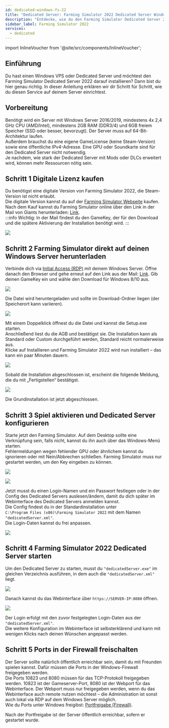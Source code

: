 ```yaml
---
id: dedicated-windows-fs-22
title: "Dedicated Server: Farming Simulator 2022 Dedicated Server Windows Setup"
description: "Entdecke, wie du den Farming Simulator Dedicated Server 2022 auf deinem Windows VPS oder Dedicated Server einrichtest → Jetzt mehr erfahren"
sidebar_label: Farming Simulator 2022
services:
  - dedicated
---
```


import InlineVoucher from '@site/src/components/InlineVoucher';

## Einführung

Du hast einen Windows VPS oder Dedicated Server und möchtest den Farming Simulator Dedicated Server 2022 darauf installieren? Dann bist du hier genau richtig. In dieser Anleitung erklären wir dir Schritt für Schritt, wie du diesen Service auf deinem Server einrichtest.

<InlineVoucher />

## Vorbereitung
Benötigt wird ein Server mit Windows Server 2016/2019, mindestens 4x 2,4 GHz CPU (AMD/Intel), mindestens 2GB RAM (DDR3/4) und 6GB freiem Speicher (SSD oder besser, bevorzugt). Der Server muss auf 64-Bit-Architektur laufen.  
Außerdem brauchst du eine eigene GameLicense (keine Steam-Version) sowie eine öffentliche IPv4-Adresse. Eine GPU oder Soundkarte sind für den Dedicated Server nicht notwendig.  
Je nachdem, wie stark der Dedicated Server mit Mods oder DLCs erweitert wird, können mehr Ressourcen nötig sein.  

## Schritt 1 Digitale Lizenz kaufen

Du benötigst eine digitale Version von Farming Simulator 2022, die Steam-Version ist nicht erlaubt.  
Die digitale Version kannst du auf der [Farming Simulator Webseite](https://www.farming-simulator.com/buy-now.php?lang=de&country=de&platform=pcdigital) kaufen.  
Nach dem Kauf kannst du Farming Simulator online über den Link in der Mail von Giants herunterladen: [Link](https://eshop.giants-software.com/downloads.php).  
:::info
Wichtig: In der Mail findest du den GameKey, der für den Download und die spätere Aktivierung der Installation benötigt wird. 
:::

![](https://screensaver01.zap-hosting.com/index.php/s/MXkbf8pNSYJAmGt/preview)

## Schritt 2 Farming Simulator direkt auf deinen Windows Server herunterladen

Verbinde dich via [Initial Access (RDP)](vserver-windows-userdp.md) mit deinem Windows Server. Öffne danach den Browser und gehe erneut auf den Link aus der Mail: [Link](https://eshop.giants-software.com/downloads.php). Gib deinen GameKey ein und wähle den Download für Windows 8/10 aus.

![](https://screensaver01.zap-hosting.com/index.php/s/wDa758WS8aKDBwE/preview)

Die Datei wird heruntergeladen und sollte im Download-Ordner liegen (der Speicherort kann variieren).

![](https://screensaver01.zap-hosting.com/index.php/s/3KZ9wstGSz6JTke/preview)

Mit einem Doppelklick öffnest du die Datei und kannst die Setup.exe starten.  
Anschließend liest du die AGB und bestätigst sie. Die Installation kann als Standard oder Custom durchgeführt werden, Standard reicht normalerweise aus.  
Klicke auf Installieren und Farming Simulator 2022 wird nun installiert – das kann ein paar Minuten dauern.

![](https://screensaver01.zap-hosting.com/index.php/s/A4daMGF35a6aCj4/preview)

Sobald die Installation abgeschlossen ist, erscheint die folgende Meldung, die du mit „Fertigstellen“ bestätigst.

![](https://screensaver01.zap-hosting.com/index.php/s/EWcaeSD8HacP8je/preview)

Die Grundinstallation ist jetzt abgeschlossen.

## Schritt 3 Spiel aktivieren und Dedicated Server konfigurieren

Starte jetzt den Farming Simulator. Auf dem Desktop sollte eine Verknüpfung sein, falls nicht, kannst du ihn auch über das Windows-Menü starten.  
Fehlermeldungen wegen fehlender GPU oder ähnlichem kannst du ignorieren oder mit Nein/Abbrechen schließen. Farming Simulator muss nur gestartet werden, um den Key eingeben zu können.

![](https://screensaver01.zap-hosting.com/index.php/s/5FcRkkxajWFN6D5/preview)

![](https://screensaver01.zap-hosting.com/index.php/s/FXzNNeaBzAP794w/preview)

Jetzt musst du einen Login-Namen und ein Passwort festlegen oder in der Config des Dedicated Servers auslesen/ändern, damit du dich später im Webinterface des Dedicated Servers anmelden kannst.  
Die Config findest du in der Standardinstallation unter  
`C:\Program Files (x86)\Farming Simulator 2022` mit dem Namen `"dedicatedServer.xml"`.  
Die Login-Daten kannst du frei anpassen.

![](https://screensaver01.zap-hosting.com/index.php/s/LHkeCNSnEtE5Rd8/preview)

## Schritt 4 Farming Simulator 2022 Dedicated Server starten

Um den Dedicated Server zu starten, musst du `"dedicatedServer.exe"` im gleichen Verzeichnis ausführen, in dem auch die `"dedicatedServer.xml"` liegt.

![](https://screensaver01.zap-hosting.com/index.php/s/43ZYGoNiE7npxDz/preview)

Danach kannst du das Webinterface über `https://SERVER-IP:8080` öffnen.

![](https://screensaver01.zap-hosting.com/index.php/s/RbfZFQZkRSX4okr/preview)

Der Login erfolgt mit den zuvor festgelegten Login-Daten aus der `"dedicatedServer.xml"`.  
Die weitere Konfiguration im Webinterface ist selbsterklärend und kann mit wenigen Klicks nach deinen Wünschen angepasst werden.

## Schritt 5 Ports in der Firewall freischalten

Der Server sollte natürlich öffentlich erreichbar sein, damit du mit Freunden spielen kannst. Dafür müssen die Ports in der Windows-Firewall freigegeben werden.  
Die Ports 10823 und 8080 müssen für das TCP-Protokoll freigegeben werden. 10823 ist der Gameserver-Port, 8080 ist der Webport für das Webinterface. Der Webport muss nur freigegeben werden, wenn du das Webinterface auch remote nutzen möchtest – die Administration ist sonst auch lokal via RDP auf dem Windows Server möglich.  
Wie du Ports unter Windows freigibst: [Portfreigabe (Firewall)](vserver-windows-port.md).

Nach der Portfreigabe ist der Server öffentlich erreichbar, sofern er gestartet wurde.

<InlineVoucher />